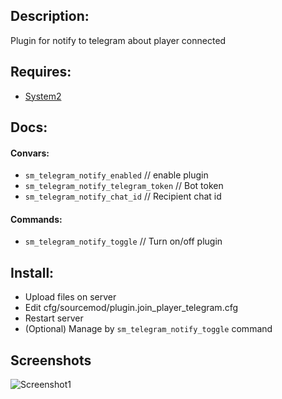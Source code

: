 ## Description:

Plugin for notify to telegram about player connected

## Requires:

* [System2](https://forums.alliedmods.net/showthread.php?t=146019)

## Docs:

#### Convars:
* `sm_telegram_notify_enabled`  // enable plugin
* `sm_telegram_notify_telegram_token` // Bot token
* `sm_telegram_notify_chat_id` // Recipient chat id

#### Commands:
* `sm_telegram_notify_toggle` // Turn on/off plugin

## Install:
* Upload files on server
* Edit cfg/sourcemod/plugin.join_player_telegram.cfg
* Restart server
* (Optional) Manage by `sm_telegram_notify_toggle` command

## Screenshots
![Screenshot1](../assets/screenshot.png?raw=true)
